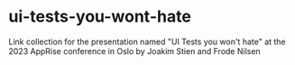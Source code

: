 # ui-tests-you-wont-hate
Link collection for the presentation named "UI Tests you won't hate" at the 2023 AppRise conference in Oslo by Joakim Stien and Frode Nilsen
